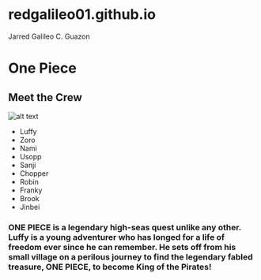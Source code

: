 # redgalileo01.github.io
Jarred Galileo C. Guazon
# One Piece
## Meet the Crew
![alt text](https://sportshub.cbsistatic.com/i/2021/08/09/efc32613-9184-435c-9077-7db5070a988a/one-piece-new-straw-hat-1274314.jpg)
- Luffy
- Zoro
- Nami
- Usopp
- Sanji
- Chopper
- Robin
- Franky
- Brook
- Jinbei
  
### ONE PIECE is a legendary high-seas quest unlike any other. Luffy is a young adventurer who has longed for a life of freedom ever since he can remember. He sets off from his small village on a perilous journey to find the legendary fabled treasure, ONE PIECE, to become King of the Pirates!
